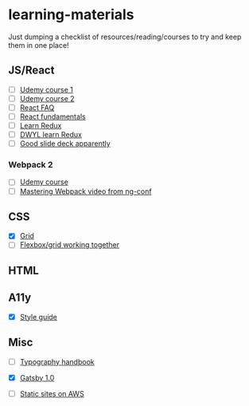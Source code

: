 # learning-materials
Just dumping a checklist of resources/reading/courses to try and keep them in one place!

## JS/React

- [ ] [Udemy course 1](https://www.udemy.com/react-redux/learn/v4/)
- [ ] [Udemy course 2](https://www.udemy.com/react-redux-tutorial/learn/v4/)
- [ ] [React FAQ](https://reactfaq.site/)
- [ ] [React fundamentals](https://reacttraining.com/online/react-fundamentals)
- [ ] [Learn Redux](https://learnredux.com/)
- [ ] [DWYL learn Redux](https://github.com/dwyl/learn-redux/blob/master/README.md)
- [ ] [Good slide deck apparently](https://t.co/oDAm1uH3sd)

### Webpack 2

- [ ] [Udemy course](https://www.udemy.com/webpack-2-the-complete-developers-guide/learn/v4/)
- [ ] [Mastering Webpack video from ng-conf](https://www.youtube.com/watch?v=4tQiJaFzuJ8)

## CSS

- [x] [Grid](https://egghead.io/courses/build-complex-layouts-with-css-grid-layout)
- [ ] [Flexbox/grid working together](https://www.youtube.com/watch?v=lhuyxt8YpbM)

## HTML

## A11y

- [x] [Style guide](https://t.co/f5qsUApwAu)

## Misc

- [ ] [Typography handbook](http://typographyhandbook.com/)
- [x] [Gatsby 1.0](https://www.youtube.com/watch?v=hbjR5N6IhDU&list=PLHSBYD3ClyvN-eN1X8q7tdbY5K6b5236l&index=3)
- [ ] [Static sites on AWS](https://medium.com/of-all-things-tech-progress/hosting-a-static-website-with-amazon-web-services-aws-11735ee17f8c)


